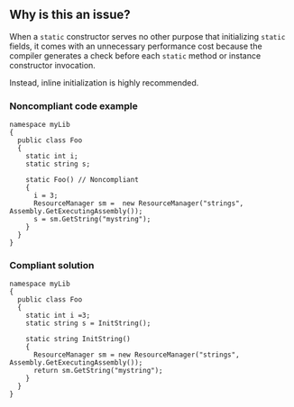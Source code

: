 ## Why is this an issue?
 
When a `static` constructor serves no other purpose that initializing `static` fields, it comes with an unnecessary performance cost because the compiler generates a check before each `static` method or instance constructor invocation.
 
Instead, inline initialization is highly recommended.
 
### Noncompliant code example

    namespace myLib
    {
      public class Foo
      {
        static int i;
        static string s;
    
        static Foo() // Noncompliant
        {
          i = 3;
          ResourceManager sm =  new ResourceManager("strings", Assembly.GetExecutingAssembly());
          s = sm.GetString("mystring");
        }
      }
    }

### Compliant solution

    namespace myLib
    {
      public class Foo
      {
        static int i =3;
        static string s = InitString();
    
        static string InitString()
        {
          ResourceManager sm = new ResourceManager("strings", Assembly.GetExecutingAssembly());
          return sm.GetString("mystring");
        }
      }
    }